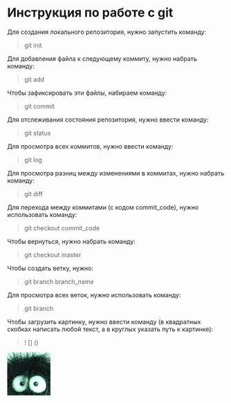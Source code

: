 # Инструкция по работе с git
Для создания локального репозитория, нужно запустить команду:
> git init

Для добавления файла к следующему коммиту, нужно набрать команду:
> git add

Чтобы зафиксировать эти файлы, набираем команду:
> git commit

Для отслеживания состояния репозитория, нужно ввести команду:
> git status

Для просмотра всех коммитов, нужно ввести команду:
> git log

Для просмотра разниц между изменениями в коммитах, нужно набрать команду:
> git diff

Для перехода между коммитами (с кодом commit_code), нужно использовать команду:
>git checkout commit_code

Чтобы вернуться, нужно набрать команду:
> git checkout master

Чтобы создать ветку, нужно:
> git branch branch_name

Для просмотра всех веток, нужно использовать команду:
> git branch

Чтобы загрузить картинку, нужно ввести команду (в квадратных скобках написать любой текст, а в круглых указать путь к картинке):
>! [] ()

![Любой текст](avatar.jpg)